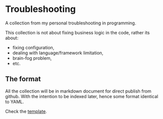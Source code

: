 # Troubleshooting

A collection from my personal troubleshooting in programming.

This collection is not about fixing business logic in the code, rather its about:
- fixing configuration,
- dealing with language/framework limitation,
- brain-fog problem,
- etc.


## The format

All the collection will be in markdown document for direct publish from github.
With the intention to be indexed later, hence some format identical to YAML.

Check the [template](./template.md).
